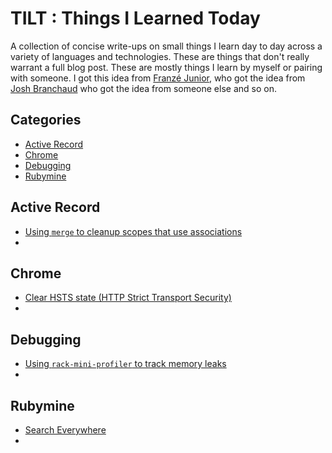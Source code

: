 # TILT : Things I Learned Today

A collection of concise write-ups on small things I learn day to day across a variety of languages and technologies. These are things that don't really warrant a full blog post. These are mostly things I learn by myself or pairing with someone. I got this idea from [Franzé Junior](https://github.com/franzejr/til), who got the idea from [Josh Branchaud](https://github.com/franzejr/til) who got the idea from someone else and so on.

## Categories
* [Active Record](#active-record)
* [Chrome](#chrome)
* [Debugging](#debugging)
* [Rubymine](#rubymine)

## Active Record

* [Using `merge` to cleanup scopes that use associations](active_record/merging_scopes.md)
* 

## Chrome

* [Clear HSTS state (HTTP Strict Transport Security) ](chrome/clear_hsts_state.md)
* 

## Debugging

* [Using `rack-mini-profiler` to track memory leaks](debugging/ruby-mini-profiler.md)
* 

## Rubymine

* [Search Everywhere](rubymine/search_everywhere.md)
* 
